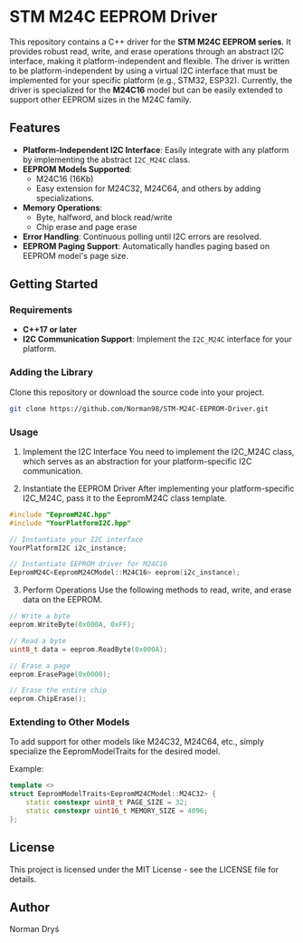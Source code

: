 # STM M24C EEPROM Driver

This repository contains a C++ driver for the **STM M24C EEPROM series**. It provides robust read, write, and erase operations through an abstract I2C interface, making it platform-independent and flexible. The driver is written to be platform-independent by using a virtual I2C interface that must be implemented for your specific platform (e.g., STM32, ESP32). Currently, the driver is specialized for the **M24C16** model but can be easily extended to support other EEPROM sizes in the M24C family.

## Features

- **Platform-Independent I2C Interface**: Easily integrate with any platform by implementing the abstract `I2C_M24C` class.
- **EEPROM Models Supported**: 
  - M24C16 (16Kb)
  - Easy extension for M24C32, M24C64, and others by adding specializations.
- **Memory Operations**:
  - Byte, halfword, and block read/write
  - Chip erase and page erase
- **Error Handling**: Continuous polling until I2C errors are resolved.
- **EEPROM Paging Support**: Automatically handles paging based on EEPROM model's page size.

## Getting Started

### Requirements

- **C++17 or later**
- **I2C Communication Support**: Implement the `I2C_M24C` interface for your platform.

### Adding the Library

Clone this repository or download the source code into your project.

```bash
git clone https://github.com/Norman98/STM-M24C-EEPROM-Driver.git
```

### Usage
1. Implement the I2C Interface
You need to implement the I2C_M24C class, which serves as an abstraction for your platform-specific I2C communication.

2. Instantiate the EEPROM Driver
After implementing your platform-specific I2C_M24C, pass it to the EepromM24C class template.

```cpp
#include "EepromM24C.hpp"
#include "YourPlatformI2C.hpp"

// Instantiate your I2C interface
YourPlatformI2C i2c_instance;

// Instantiate EEPROM driver for M24C16
EepromM24C<EepromM24CModel::M24C16> eeprom(i2c_instance);
```

3. Perform Operations
Use the following methods to read, write, and erase data on the EEPROM.

```cpp
// Write a byte
eeprom.WriteByte(0x000A, 0xFF);

// Read a byte
uint8_t data = eeprom.ReadByte(0x000A);

// Erase a page
eeprom.ErasePage(0x0000);

// Erase the entire chip
eeprom.ChipErase();
```

### Extending to Other Models
To add support for other models like M24C32, M24C64, etc., simply specialize the EepromModelTraits for the desired model.

Example:

```cpp
template <>
struct EepromModelTraits<EepromM24CModel::M24C32> {
    static constexpr uint8_t PAGE_SIZE = 32;
    static constexpr uint16_t MEMORY_SIZE = 4096;
};
```

## License
This project is licensed under the MIT License - see the LICENSE file for details.

## Author
Norman Dryś
